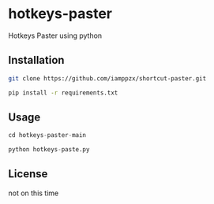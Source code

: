 # hotkeys-paster

Hotkeys Paster using python

## Installation

```bash
git clone https://github.com/iamppzx/shortcut-paster.git

pip install -r requirements.txt
```

## Usage

```python
cd hotkeys-paster-main

python hotkeys-paste.py
```


## License

not on this time
